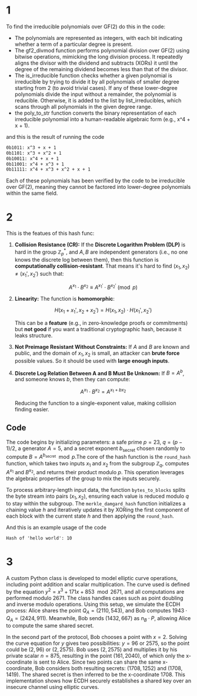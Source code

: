 # 1
To find the irreducible polynomials over GF(2) do this in the code:
- The polynomials are represented as integers, with each bit indicating whether a term of a particular degree is present.
- The gf2_divmod function performs polynomial division over GF(2) using bitwise operations, mimicking the long division process. It repeatedly aligns the divisor with the dividend and subtracts (XORs) it until the degree of the remaining dividend becomes less than that of the divisor.
- The is_irreducible function checks whether a given polynomial is irreducible by trying to divide it by all polynomials of smaller degree starting from 2 (to avoid trivial cases). If any of these lower-degree polynomials divide the input without a remainder, the polynomial is reducible. Otherwise, it is added to the list by list_irreducibles, which scans through all polynomials in the given degree range.
- the poly_to_str function converts the binary representation of each irreducible polynomial into a human-readable algebraic form (e.g., x^4 + x + 1). 

and this is the result of running the code

```txt
0b1011: x^3 + x + 1
0b1101: x^3 + x^2 + 1
0b10011: x^4 + x + 1
0b11001: x^4 + x^3 + 1
0b11111: x^4 + x^3 + x^2 + x + 1
```

Each of these polynomials has been verified by the code to be irreducible over GF(2), meaning they cannot be factored into lower-degree polynomials within the same field.

# 2

This is the featues of this hash func:
1. **Collision Resistance (CR):**
   If the **Discrete Logarithm Problem (DLP)** is hard in the group $\mathbb{Z}_p^*$, and $A, B$ are independent generators (i.e., no one knows the discrete log between them), then this function is **computationally collision-resistant**. That means it's hard to find $(x_1, x_2) \neq (x_1', x_2')$ such that:

   $$
   A^{x_1} \cdot B^{x_2} \equiv A^{x_1'} \cdot B^{x_2'} \pmod{p}
   $$

2. **Linearity:**
   The function is **homomorphic**:

   $$
   H(x_1 + x_1', x_2 + x_2') = H(x_1, x_2) \cdot H(x_1', x_2')
   $$

   This can be a **feature** (e.g., in zero-knowledge proofs or commitments) but **not good** if you want a traditional cryptographic hash, because it leaks structure.

3. **Not Preimage Resistant Without Constraints:**
   If $A$ and $B$ are known and public, and the domain of $x_1, x_2$ is small, an attacker can **brute force** possible values. So it should be used with **large enough inputs**.

4. **Discrete Log Relation Between A and B Must Be Unknown:**
   If $B = A^b$, and someone knows $b$, then they can compute:

   $$
   A^{x_1} \cdot B^{x_2} = A^{x_1 + b x_2}
   $$

   Reducing the function to a single-exponent value, making collision finding easier.

## Code
The code begins by initializing parameters: a safe prime $p = 23$, $q = (p-1)/2$, a generator $A = 5$, and a secret exponent $b_{\text{secret}}$ chosen randomly to compute $B = A^{b_{\text{secret}}} \mod p$.The core of the hash function is the `round_hash` function, which takes two inputs $x_1$ and $x_2$ from the subgroup $\mathbb{Z}_q$, computes $A^{x_1}$ and $B^{x_2}$, and returns their product modulo $p$. This operation leverages the algebraic properties of the group to mix the inputs securely.

To process arbitrary-length input data, the function `bytes_to_blocks` splits the byte stream into pairs $(x_1, x_2)$, ensuring each value is reduced modulo $q$ to stay within the subgroup. The `merkle_damgard_hash` function initializes a chaining value $h$ and iteratively updates it by XORing the first component of each block with the current state $h$ and then applying the `round_hash`.

And this is an example usage of the code
```txt
Hash of 'hello world': 10
```
# 3
 A custom Python class is developed to model elliptic curve operations, including point addition and scalar multiplication. The curve used is defined by the equation $y^2 = x^3 + 171x + 853 \mod 2671$, and all computations are performed modulo 2671. The class handles cases such as point doubling and inverse modulo operations. Using this setup, we simulate the ECDH process: Alice shares the point $Q_A = (2110, 543)$, and Bob computes $1943 \cdot Q_A = (2424, 911)$. Meanwhile, Bob sends $(1432, 667)$ as $n_B \cdot P$, allowing Alice to compute the same shared secret.

In the second part of the protocol, Bob chooses a point with $x = 2$. Solving the curve equation for $y$ gives two possibilities: $y = 96$ or $2575$, so the point could be $(2, 96)$ or $(2, 2575)$. Bob uses $(2, 2575)$ and multiplies it by his private scalar $n = 875$, resulting in the point $(161, 2040)$, of which only the x-coordinate is sent to Alice. Since two points can share the same x-coordinate, Bob considers both resulting secrets: $(1708, 1252)$ and $(1708, 1419)$. The shared secret is then inferred to be the x-coordinate $1708$. This implementation shows how ECDH securely establishes a shared key over an insecure channel using elliptic curves.

# 